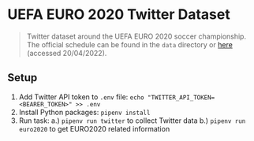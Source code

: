 # UEFA EURO 2020 Twitter Dataset

> Twitter dataset around the UEFA EURO 2020 soccer championship.  
> The official schedule can be found in the `data` directory or [here](https://editorial.uefa.com/resources/026a-126a09addc81-6f092f1f9f89-1000/euro2021_match_schedule_-_english_-_310521_20210601103927.pdf) (accessed 20/04/2022).

## Setup

1. Add Twitter API token to `.env` file: `echo "TWITTER_API_TOKEN=<BEARER_TOKEN>" >> .env`
2. Install Python packages: `pipenv install`
3. Run task: a.) `pipenv run twitter` to collect Twitter data b.) `pipenv run euro2020` to get EURO2020 related information

